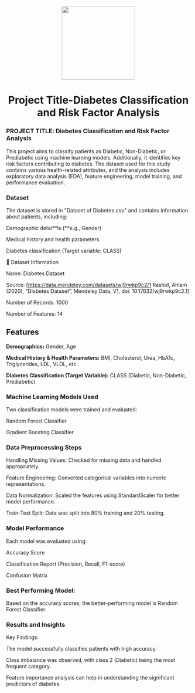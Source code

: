 # 

<p align = "center" draggable=”false” ><img src="https://encrypted-tbn0.gstatic.com/images?q=tbn:ANd9GcR8HNB-ex4xb4H3-PXRcywP5zKC_3U8VzQTPA&usqp=CAU" 
     width="200px"
     height="auto"/>
</p>



# <h1 align="center" id="heading"> Project Title-Diabetes Classification and Risk Factor Analysis
</h1>


 

### PROJECT TITLE: Diabetes Classification and Risk Factor Analysis

This project aims to classify patients as Diabetic, Non-Diabetic, or Prediabetic using machine learning models. Additionally, it identifies key risk factors contributing to diabetes. The dataset used for this study contains various health-related attributes, and the analysis includes exploratory data analysis (EDA), feature engineering, model training, and performance evaluation.

### Dataset

The dataset is stored in "Dataset of Diabetes.csv" and contains information about patients, including:

Demographic detai**ls (**e.g., Gender)

Medical history and health parameters

Diabetes classification (Target variable: CLASS)

📂 Dataset Information

Name: Diabetes Dataset

Source: [https://data.mendeley.com/datasets/wj9rwkp9c2/1  Rashid, Ahlam (2020), “Diabetes Dataset”, Mendeley Data, V1, doi: 10.17632/wj9rwkp9c2.1]

Number of Records: 1000

Number of Features: 14

## Features

**Demographics:** Gender, Age

**Medical History & Health Parameters:** BMI, Cholesterol, Urea, HbA1c, Triglycerides, LDL, VLDL, etc.

**Diabetes Classification (Target Variable):** CLASS (Diabetic, Non-Diabetic, Prediabetic)

### Machine Learning Models Used

Two classification models were trained and evaluated:

Random Forest Classifier

Gradient Boosting Classifier

### Data Preprocessing Steps

Handling Missing Values: Checked for missing data and handled appropriately.

Feature Engineering: Converted categorical variables into numeric representations.

Data Normalization: Scaled the features using StandardScaler for better model performance.

Train-Test Split: Data was split into 80% training and 20% testing.

### Model Performance

Each model was evaluated using:

Accuracy Score

Classification Report (Precision, Recall, F1-score)

Confusion Matrix

### Best Performing Model:

Based on the accuracy scores, the better-performing model is Random Forest Classifier.

### Results and Insights

Key Findings:

The model successfully classifies patients with high accuracy.

Class imbalance was observed, with class 2 (Diabetic) being the most frequent category.

Feature importance analysis can help in understanding the significant predictors of diabetes.





